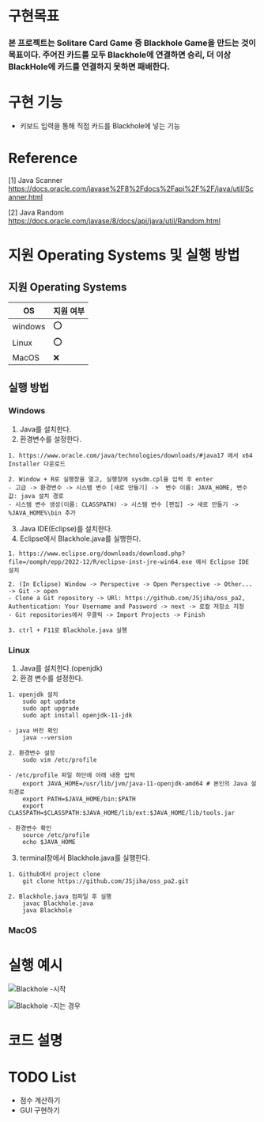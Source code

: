 # 구현목표

### 본 프로젝트는 Solitare Card Game 중 Blackhole Game을 만드는 것이 목표이다. 주어진 카드를 모두 Blackhole에 연결하면 승리, 더 이상 BlackHole에 카드를 연결하지 못하면 패배한다.

# 구현 기능

* 키보드 입력을 통해 직접 카드를 Blackhole에 넣는 기능

# Reference
[1] Java Scanner 
https://docs.oracle.com/javase%2F8%2Fdocs%2Fapi%2F%2F/java/util/Scanner.html

[2] Java Random
https://docs.oracle.com/javase/8/docs/api/java/util/Random.html

# 지원 Operating Systems 및 실행 방법

## 지원 Operating Systems
|OS| 지원 여부 |
|-----|--------|
|windows | :o:  |
| Linux  | :o: |
|MacOS  | :x:  |

## 실행 방법
### Windows

1. Java를 설치한다.
2. 환경변수를 설정한다.
```
1. https://www.oracle.com/java/technologies/downloads/#java17 에서 x64 Installer 다운로드

2. Window + R로 실행창을 열고, 실행창에 sysdm.cpl을 입력 후 enter
- 고급 -> 환경변수 -> 시스템 변수 [새로 만들기] ->  변수 이름: JAVA_HOME, 변수 값: java 설치 경로
- 시스템 변수 생성(이름: CLASSPATH) -> 시스템 변수 [편집] -> 새로 만들기 -> %JAVA_HOME%\bin 추가
```

3. Java IDE(Eclipse)를 설치한다.
4. Eclipse에서 Blackhole.java를 실행한다.
```
1. https://www.eclipse.org/downloads/download.php?file=/oomph/epp/2022-12/R/eclipse-inst-jre-win64.exe 에서 Eclipse IDE 설치

2. (In Eclipse) Window -> Perspective -> Open Perspective -> Other... -> Git -> open
- Clone a Git repository -> URl: https://github.com/JSjiha/oss_pa2, Authentication: Your Username and Password -> next -> 로컬 저장소 지정
- Git repositories에서 우클릭 -> Import Projects -> Finish

3. ctrl + F11로 Blackhole.java 실행
```

### Linux

1. Java를 설치한다.(openjdk)
2. 환경 변수를 설정한다.
```
1. openjdk 설치
	sudo apt update
	sudo apt upgrade
	sudo apt install openjdk-11-jdk

- java 버전 확인
	java --version

2. 환경변수 설정
	sudo vim /etc/profile
	
- /etc/profile 파일 하단에 아래 내용 입력
	export JAVA_HOME=/usr/lib/jvm/java-11-openjdk-amd64 # 본인의 Java 설치경로
	export PATH=$JAVA_HOME/bin:$PATH
	export CLASSPATH=$CLASSPATH:$JAVA_HOME/lib/ext:$JAVA_HOME/lib/tools.jar

- 환경변수 확인 
	source /etc/profile
	echo $JAVA_HOME
```

3. terminal창에서 Blackhole.java를 실행한다.
```
1. Github에서 project clone
	git clone https://github.com/JSjiha/oss_pa2.git

2. Blackhole.java 컴파일 후 실행
	javac Blackhole.java
	java Blackhole
```

### MacOS

# 실행 예시

![Blackhole -시작](https://github.com/JSjiha/oss_pa2/assets/164160018/f07ed52c-1c9d-45c1-b229-9dd42bf1aff5)

![Blackhole -지는 경우](https://github.com/JSjiha/oss_pa2/assets/164160018/24d9099a-7a8d-4a0d-bacd-d091af3ea341)

# 코드 설명

# TODO List
* 점수 계산하기
* GUI 구현하기
